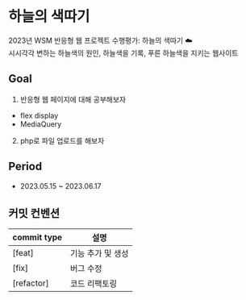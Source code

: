 # 하늘의 색따기
2023년 WSM 반응형 웹 프로젝트 수행평가: 하늘의 색따기 ☁️ <br>
시시각각 변하는 하늘색의 원인, 하늘색을 기록, 푸른 하늘색을 지키는 웹사이트

## Goal 
1. 반응형 웹 페이지에 대해 공부해보자
- flex display
- MediaQuery
2. php로 파일 업로드를 해보자

## Period
- 2023.05.15 ~ 2023.06.17

## 커밋 컨벤션 
|commit type|설명|
|-----------|----|
|[feat]|기능 추가 및 생성|
|[fix]|버그 수정|
|[refactor]|코드 리팩토링|

